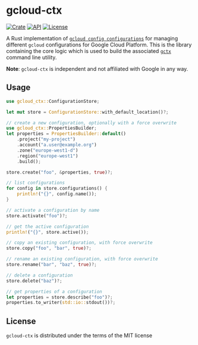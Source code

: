 # gcloud-ctx

[![Crate](https://img.shields.io/crates/v/gcloud-ctx.svg)](https://crates.io/crates/gcloud-ctx)
[![API](https://docs.rs/gcloud-ctx/badge.svg)](https://docs.rs/gcloud-ctx)
[![License](https://img.shields.io/github/license/adamrodger/gcloud-ctx)](https://github.com/adamrodger/gcloud-ctx)

<!-- cargo-sync-readme start -->

A Rust implementation of [`gcloud config configurations`](https://cloud.google.com/sdk/gcloud/reference/config/configurations)
for managing different `gcloud` configurations for Google Cloud Platform. This is the library containing the core logic
which is used to build the associated [`gctx`](https://github.com/adamrodger/gctx) command line utility.

**Note**: `gcloud-ctx` is independent and not affiliated with Google in any way.

## Usage

```rust
use gcloud_ctx::ConfigurationStore;

let mut store = ConfigurationStore::with_default_location()?;

// create a new configuration, optionally with a force overwrite
use gcloud_ctx::PropertiesBuilder;
let properties = PropertiesBuilder::default()
    .project("my-project")
    .account("a.user@example.org")
    .zone("europe-west1-d")
    .region("europe-west1")
    .build();

store.create("foo", &properties, true)?;

// list configurations
for config in store.configurations() {
    println!("{}", config.name());
}

// activate a configuration by name
store.activate("foo")?;

// get the active configuration
println!("{}", store.active());

// copy an existing configuration, with force overwrite
store.copy("foo", "bar", true)?;

// rename an existing configuration, with force overwrite
store.rename("bar", "baz", true)?;

// delete a configuration
store.delete("baz")?;

// get properties of a configuration
let properties = store.describe("foo")?;
properties.to_writer(std::io::stdout())?;
```

<!-- cargo-sync-readme end -->

## License

`gcloud-ctx` is distributed under the terms of the MIT license
